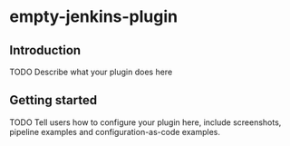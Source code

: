 # empty-jenkins-plugin

## Introduction

TODO Describe what your plugin does here

## Getting started

TODO Tell users how to configure your plugin here, include screenshots, pipeline examples and 
configuration-as-code examples.

